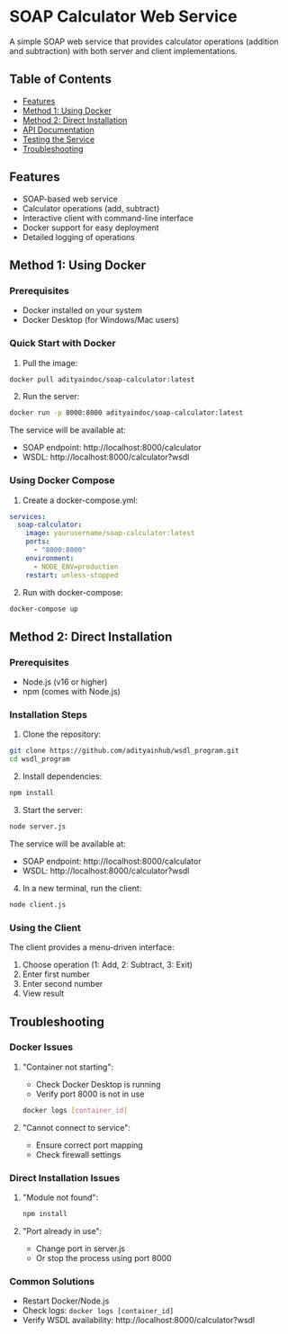 # SOAP Calculator Web Service

A simple SOAP web service that provides calculator operations (addition and subtraction) with both server and client implementations.

## Table of Contents
- [Features](#features)
- [Method 1: Using Docker](#method-1-using-docker)
- [Method 2: Direct Installation](#method-2-direct-installation)
- [API Documentation](#api-documentation)
- [Testing the Service](#testing-the-service)
- [Troubleshooting](#troubleshooting)

## Features
- SOAP-based web service
- Calculator operations (add, subtract)
- Interactive client with command-line interface
- Docker support for easy deployment
- Detailed logging of operations

## Method 1: Using Docker

### Prerequisites
- Docker installed on your system
- Docker Desktop (for Windows/Mac users)

### Quick Start with Docker
1. Pull the image:
```bash
docker pull adityaindoc/soap-calculator:latest
```

2. Run the server:
```bash
docker run -p 8000:8000 adityaindoc/soap-calculator:latest
```

The service will be available at:
- SOAP endpoint: http://localhost:8000/calculator
- WSDL: http://localhost:8000/calculator?wsdl

### Using Docker Compose
1. Create a docker-compose.yml:
```yaml
services:
  soap-calculator:
    image: yourusername/soap-calculator:latest
    ports:
      - "8000:8000"
    environment:
      - NODE_ENV=production
    restart: unless-stopped
```

2. Run with docker-compose:
```bash
docker-compose up
```

## Method 2: Direct Installation

### Prerequisites
- Node.js (v16 or higher)
- npm (comes with Node.js)

### Installation Steps
1. Clone the repository:
```bash
git clone https://github.com/adityainhub/wsdl_program.git
cd wsdl_program
```

2. Install dependencies:
```bash
npm install
```

3. Start the server:
```bash
node server.js
```

The service will be available at:
- SOAP endpoint: http://localhost:8000/calculator
- WSDL: http://localhost:8000/calculator?wsdl
4. In a new terminal, run the client:
```bash
node client.js
```


### Using the Client
The client provides a menu-driven interface:
1. Choose operation (1: Add, 2: Subtract, 3: Exit)
2. Enter first number
3. Enter second number
4. View result





## Troubleshooting

### Docker Issues
1. "Container not starting":
   - Check Docker Desktop is running
   - Verify port 8000 is not in use
   ```bash
   docker logs [container_id]
   ```

2. "Cannot connect to service":
   - Ensure correct port mapping
   - Check firewall settings

### Direct Installation Issues
1. "Module not found":
   ```bash
   npm install
   ```

2. "Port already in use":
   - Change port in server.js
   - Or stop the process using port 8000

### Common Solutions
- Restart Docker/Node.js
- Check logs: `docker logs [container_id]`
- Verify WSDL availability: http://localhost:8000/calculator?wsdl

